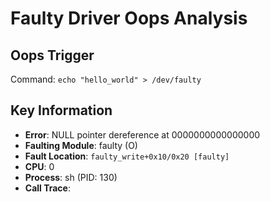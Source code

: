 # Faulty Driver Oops Analysis

## Oops Trigger
Command: `echo "hello_world" > /dev/faulty`

## Key Information
- **Error**: NULL pointer dereference at 0000000000000000
- **Faulting Module**: faulty (O)
- **Fault Location**: `faulty_write+0x10/0x20 [faulty]`
- **CPU**: 0
- **Process**: sh (PID: 130)
- **Call Trace**:
